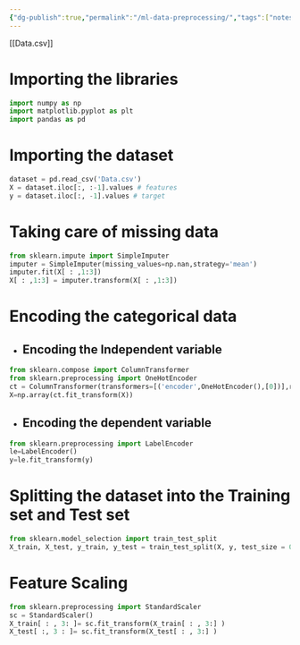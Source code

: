 ```yaml
---
{"dg-publish":true,"permalink":"/ml-data-preprocessing/","tags":["notes"],"created":"2024-06-28T08:20:42.386+05:30","updated":"2024-07-06T19:47:55.489+05:30"}
---
```


[[Data.csv]]
# Importing the libraries
```py
import numpy as np
import matplotlib.pyplot as plt
import pandas as pd
```
# Importing the dataset
```py
dataset = pd.read_csv('Data.csv')
X = dataset.iloc[:, :-1].values # features
y = dataset.iloc[:, -1].values # target
```
# Taking care of missing data
```py
from sklearn.impute import SimpleImputer
imputer = SimpleImputer(missing_values=np.nan,strategy='mean')
imputer.fit(X[ : ,1:3])
X[ : ,1:3] = imputer.transform(X[ : ,1:3])
```
# Encoding the categorical data
- ## Encoding the Independent variable
```py
from sklearn.compose import ColumnTransformer
from sklearn.preprocessing import OneHotEncoder
ct = ColumnTransformer(transformers=[('encoder',OneHotEncoder(),[0])],remainder='passthrough')
X=np.array(ct.fit_transform(X))
```
- ## Encoding the dependent variable
```py
from sklearn.preprocessing import LabelEncoder
le=LabelEncoder()
y=le.fit_transform(y)
```
# Splitting the dataset into the Training set and Test set
```py
from sklearn.model_selection import train_test_split
X_train, X_test, y_train, y_test = train_test_split(X, y, test_size = 0.2, random_state = 1)
```
# Feature Scaling
```py
from sklearn.preprocessing import StandardScaler
sc = StandardScaler()
X_train[ : , 3: ]= sc.fit_transform(X_train[ : , 3:] )
X_test[ :, 3 : ]= sc.fit_transform(X_test[ : , 3:] )
```
